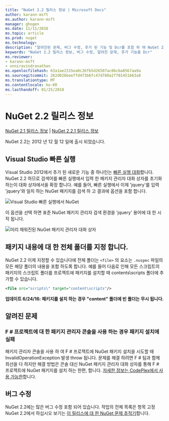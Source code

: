 ```yaml
---
title: "NuGet 2.2 릴리스 정보 | Microsoft Docs"
author: karann-msft
ms.author: karann-msft
manager: ghogen
ms.date: 11/11/2016
ms.topic: article
ms.prod: nuget
ms.technology: 
description: "알려진된 문제, 버그 수정, 추가 된 기능 및 Dcr를 포함 하 여 NuGet 2.2에 대 한 릴리스 정보입니다."
keywords: "NuGet 2.2 릴리스 정보, 버그 수정, 알려진 문제, 추가 기능을 Dcr"
ms.reviewer:
- karann-msft
- unniravindranathan
ms.openlocfilehash: 63a1ae2315ea0c26fb5d26507ac0bcba8567aa9a
ms.sourcegitcommit: 262d026beeffd4f3b6fc47d780a2f701451663a8
ms.translationtype: MT
ms.contentlocale: ko-KR
ms.lasthandoff: 01/25/2018
---
```

# <a name="nuget-22-release-notes"></a>NuGet 2.2 릴리스 정보

[NuGet 2.1 릴리스 정보](../release-notes/nuget-2.1.md) | [NuGet 2.2.1 릴리스 정보](../release-notes/nuget-2.2.1.md)

NuGet 2.2는 2012 년 12 월 12 일에 출시 되었습니다.

## <a name="visual-studio-quick-launch"></a>Visual Studio 빠른 실행
Visual Studio 2012에서 추가 된 새로운 기능 중 하나인는 [빠른 실행 대화](/visualstudio/ide/reference/quick-launch-environment-options-dialog-box)합니다. NuGet 2.2 하므로 검색어를 빠른 실행에서 입력 한 패키지 관리자 대화 상자를 초기화 하는이 대화 상자에서을 확장 합니다. 예를 들어, 빠른 실행에서 이제 'jquery'를 입력 'jquery'와 일치 하는 NuGet 패키지를 검색 하 고 결과에 옵션을 포함 합니다.

![Visual Studio 빠른 실행에서 NuGet](./media/quick-launch.png)

이 옵션을 선택 하면 표준 NuGet 패키지 관리자 검색 환경을 'jquery' 용어에 대 한 시작 됩니다.

![미리 채워진된 NuGet 패키지 관리자 대화 상자](./media/pkg-mgr-search-from-quick-launch.png)

## <a name="specify-entire-folder-for-package-contents"></a>패키지 내용에 대 한 전체 폴더를 지정 합니다.
NuGet 2.2 이제 지정할 수 있습니다에 전체 폴더는 `<file>` 의 요소는 `.nuspec` 파일의 모든 해당 폴더의 내용을 포함 하도록 합니다. 예를 들어 다음로 인해 모든 스크립트의 패키지의 스크립트 폴더를 프로젝트에 패키지를 설치할 때 contents\scripts 폴더에 추가할 수 있습니다.

```xml
<file src="scripts\" target="content\scripts"/>
```

**업데이트 6/24/16: 패키지를 설치 하는 경우 "content" 폴더에 빈 폴더는 무시 됩니다.**

## <a name="known-issues"></a>알려진 문제

### <a name="package-installation-fails-for-f-projects-when-using-the-package-manager-console"></a>F # 프로젝트에 대 한 패키지 관리자 콘솔을 사용 하는 경우 패키지 설치에 실패
패키지 관리자 콘솔을 사용 하 여 F # 프로젝트에 NuGet 패키지 설치을 시도할 때 InvalidOperationException 발생 throw 됩니다. 문제를 해결 하려면 F # 팀과 함께 최선을 다 하지만 해결 방법은 콘솔 대신 NuGet 패키지 관리자 대화 상자를 통해 F # 프로젝트에 NuGet 패키지를 설치 하는 한편, 합니다. [자세한 정보는 CodePlex에서 사용 가능한](http://nuget.codeplex.com/workitem/2873)합니다.


## <a name="bug-fixes"></a>버그 수정
NuGet 2.2에는 많은 버그 수정 포함 되어 있습니다. 작업의 전체 목록은 항목 고정 NuGet 2.2에서 하십시오 보기는 [이 릴리스에 대 한 NuGet 문제 추적기](http://nuget.codeplex.com/workitem/list/advanced?keyword=&status=Closed&type=All&priority=All&release=NuGet%202.2&assignedTo=All&component=All&sortField=LastUpdatedDate&sortDirection=Descending&page=0)합니다.
